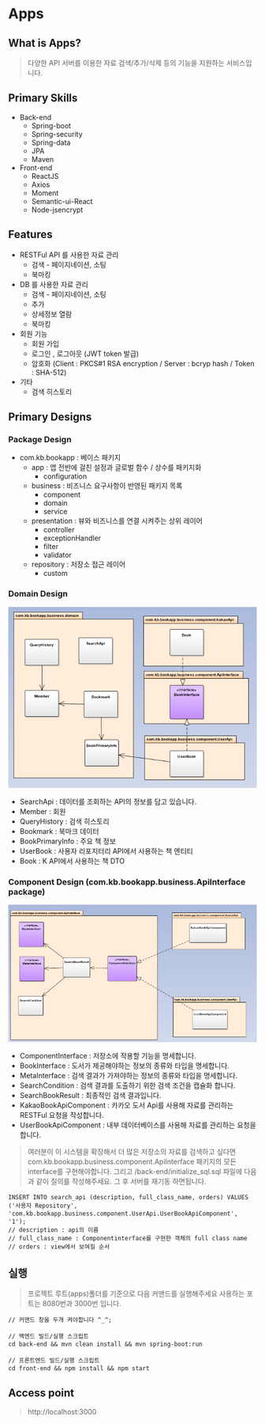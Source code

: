 # Apps

## What is Apps?
> 다양한 API 서버를 이용한 자료 검색/추가/삭제 등의 기능을 지원하는 서비스입니다.

## Primary Skills
* Back-end
    * Spring-boot
    * Spring-security
    * Spring-data
    * JPA
    * Maven
* Front-end
    * ReactJS
    * Axios
    * Moment
    * Semantic-ui-React
    * Node-jsencrypt

## Features
* RESTFul API 를 사용한 자료 관리
    * 검색 - 페이지네이션, 소팅
    * 북마킹
* DB 를 사용한 자료 관리
    * 검색 - 페이지네이션, 소팅
    * 추가
    * 상세정보 열람
    * 북마킹
* 회원 기능
    * 회원 가입
    * 로그인 , 로그아웃 (JWT token 발급)
    * 암호화 (Client : PKCS#1 RSA encryption / Server : bcryp hash / Token : SHA-512)
* 기타
    * 검색 히스토리

## Primary Designs
### Package Design
- com.kb.bookapp : 베이스 패키지
    - app : 앱 전반에 걸친 설정과 글로벌 함수 / 상수를 패키지화
        - configuration
    - business : 비즈니스 요구사항이 반영된 패키지 목록
        - component
        - domain
        - service
    - presentation : 뷰와 비즈니스를 연결 시켜주는 상위 레이어
        - controller
        - exceptionHandler
        - filter
        - validator
    - repository  : 저장소 접근 레이어
        - custom

### Domain Design
![Alt text](./readmedata/domain-diagram.PNG)
- SearchApi : 데이터를 조회하는 API의 정보를 담고 있습니다.
- Member : 회원
- QueryHistory : 검색 히스토리
- Bookmark : 북마크 데이터
- BookPrimaryInfo : 주요 책 정보
- UserBook : 사용자 리포지터리 API에서 사용하는 책 엔티티
- Book : K API에서 사용하는 책 DTO

### Component Design (com.kb.bookapp.business.ApiInterface package)
![Alt text](./readmedata/component-diagram.PNG)
- ComponentInterface : 저장소에 작용할 기능을 명세합니다.
- BookInterface : 도서가 제공해야하는 정보의 종류와 타입을 명세합니다.
- MetaInterface : 검색 결과가 가져야하는 정보의 종류와 타입을 명세합니다.
- SearchCondition : 검색 결과를 도출하기 위한 검색 조건을 캡슐화 합니다.
- SearchBookResult : 최종적인 검색 결과입니다.
- KakaoBookApiComponent : 카카오 도서 Api를 사용해 자료를 관리하는 RESTFul 요청을 작성합니다.
- UserBookApiComponent : 내부 데이터베이스를 사용해 자료를 관리하는 요청을 합니다.

> 여러분이 이 시스템을 확장해서 더 많은 저장소의 자료를 검색하고 싶다면 com.kb.bookapp.business.component.ApiInterface 패키지의 모든 interface를 구현해야합니다.
그리고 /back-end/initialize_sql.sql 파일에 다음과 같이 질의를 작성해주세요. 그 후 서버를 재기동 하면됩니다.

    INSERT INTO search_api (description, full_class_name, orders) VALUES ('사용자 Repository', 'com.kb.bookapp.business.component.UserApi.UserBookApiComponent', '1');
    // description : api의 이름
    // full_class_name : Componentinterface를 구현한 객체의 full class name
    // orders : view에서 보여질 순서


## 실행
> 프로젝트 루트(apps)폴더를 기준으로 다음 커맨드를 실행해주세요
> 사용하는 포트는 8080번과 3000번 입니다.

    // 커맨드 창을 두개 켜야합니다 ^_^;

    // 백엔드 빌드/실행 스크립트
    cd back-end && mvn clean install && mvn spring-boot:run

    // 프론트엔드 빌드/실행 스크립트
    cd front-end && npm install && npm start

## Access point
> http://localhost:3000